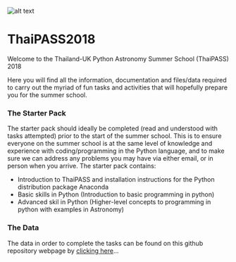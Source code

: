 ![alt text](https://github.com/Milne-Centre/ThaiPASS2018/blob/master/thaipass_poster.jpg "ThaiPASS 2018 Poster")

# ThaiPASS2018

Welcome to the Thailand-UK Python Astronomy Summer School (ThaiPASS) 2018

Here you will find all the information, documentation and files/data required to carry out the myriad of fun tasks and activities that will 
hopefully prepare you for the summer school.

### The Starter Pack

The starter pack should ideally be completed (read and understood with tasks attempted) prior to the start of the summer school. This is to ensure
everyone on the summer school is at the same level of knowledge and experience with coding/programming in the Python language, and to make sure
we can address any problems you may have via either email, or in person when you arrive. The starter pack contains:

- Introduction to ThaiPASS and installation instructions for the Python distribution package Anaconda
- Basic skills in Python (Introduction to basic programming in python)
- Advanced skil in Python (Higher-level concepts to programming in python with examples in Astronomy)

### The Data

The data in order to complete the tasks can be found on this github repository webpage by [clicking here](https://github.com/Milne-Centre/ThaiPASS2018/tree/master/StarterPack/DATA_FOR_TASKS "ThaiPASS Data")...
